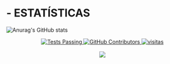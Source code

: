# - ESTATÍSTICAS 
![Anurag's GitHub stats](https://github-readme-stats.vercel.app/api?username=thygasantos&show_icons=true&theme=default&count_private=true&hide_rank=false&include_all_commits=true)

<p align="center">
    <a href="#">
      <img alt="Tests Passing" src="https://github.com/anuraghazra/github-readme-stats/workflows/Test/badge.svg" />
    </a>
</a>
    <a href="#">
      <img alt="GitHub Contributors" src="https://img.shields.io/github/contributors/thygasantos/Game-Match-Three-Blueprint?color=0088ff" />
    </a>
</a>
</a>    <a href="https://github.com/thygasantos/">
      <img alt="visitas" src="https://img.shields.io/endpoint?url=https%3A%2F%2Fhits.dwyl.com%2Fthygasantos%2Fthygasantos.json%3Fcolor%3D0088ff&label=visitas" />
    </a>
</a>
    <br />
    <br />
    
<img src="https://camo.githubusercontent.com/100a0c652937eb2970a17b0e21211ea6172dc091a1a3213e650e4e660cafbc02/68747470733a2f2f63617073756c652d72656e6465722e76657263656c2e6170702f6170693f747970653d776176696e6726636f6c6f723d313631623232266865696768743d3132302673656374696f6e3d666f6f746572" />

<!--
**thygasantos/thygasantos** is a ✨ _special_ ✨ repository because its `README.md` (this file) appears on your GitHub profile.

Here are some ideas to get you started:

- 🔭 I’m currently working on ...
- 🌱 I’m currently learning ...
- 👯 I’m looking to collaborate on ...
- 🤔 I’m looking for help with ...
- 💬 Ask me about ...
- 📫 How to reach me: ...
- 😄 Pronouns: ...
- ⚡ Fun fact: ...
-->
